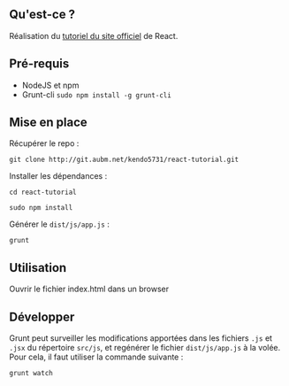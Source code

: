 ## Qu'est-ce ?

Réalisation du [tutoriel du site officiel](https://facebook.github.io/react/docs/tutorial.html) de React.

## Pré-requis

- NodeJS et npm
- Grunt-cli `sudo npm install -g grunt-cli`

## Mise en place

Récupérer le repo :

`git clone http://git.aubm.net/kendo5731/react-tutorial.git`

Installer les dépendances :

`cd react-tutorial`

`sudo npm install`

Générer le `dist/js/app.js` :

`grunt`

## Utilisation

Ouvrir le fichier index.html dans un browser

## Développer

Grunt peut surveiller les modifications apportées dans les fichiers `.js` et `.jsx` du répertoire `src/js`, et regénérer le fichier `dist/js/app.js` à la volée. Pour cela, il faut utiliser la commande suivante :

`grunt watch`
